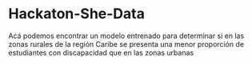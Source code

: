 # Hackaton-She-Data
Acá podemos encontrar un modelo entrenado para determinar si en las zonas rurales de la región Caribe se presenta una menor proporción de estudiantes con discapacidad que en las zonas urbanas

